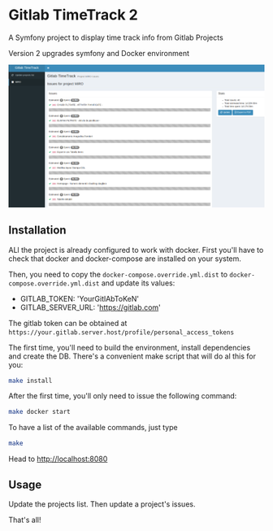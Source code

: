 Gitlab TimeTrack 2
==================

A Symfony project to display time track info from Gitlab Projects

Version 2 upgrades symfony and Docker environment

![Gitlab TimeTrack screenshot](doc/images/screenshot.png)

Installation
------------

ALl the project is already configured to work with docker.
First you'll have to check that docker and docker-compose are installed on your system.

Then, you need to copy the `docker-compose.override.yml.dist` to `docker-compose.override.yml.dist` 
and update its values:

* GITLAB_TOKEN: 'YourGitlAbToKeN'
* GITLAB_SERVER_URL: 'https://gitlab.com' 

The gitlab token can be obtained at `https://your.gitlab.server.host/profile/personal_access_tokens`

The first time, you'll need to build the environment, install dependencies and create the DB. There's a convenient
make script that will do al this for you: 

```bash
make install
``` 

After the first time, you'll only need to issue the following command:

```bash
make docker start
```

To have a list of the available commands, just type

```bash
make
```

Head to [http://localhost:8080](http://localhost:8080)

Usage
-----

Update the projects list. Then update a project's issues.

That's all!
